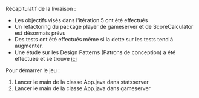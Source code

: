 Récapitulatif de la livraison :  
- Les objectifs visés dans l'itération 5 ont été effectués
- Un refactoring du package player de gameserver et de ScoreCalculator est désormais prévu
- Des tests ont été effectués même si la dette sur les tests tend à augmenter.
- Une étude sur les Design Patterns (Patrons de conception) a été effectuée et se trouve [ici](https://github.com/uca-m1informatique-softeng/M1-S1-7W-top4-1/blob/master/documentation/EtudeDP.md)

Pour démarrer le jeu :  
1. Lancer le main de la classe App.java dans statsserver  
2. Lancer le main de la classe App.java dans gameserver  

